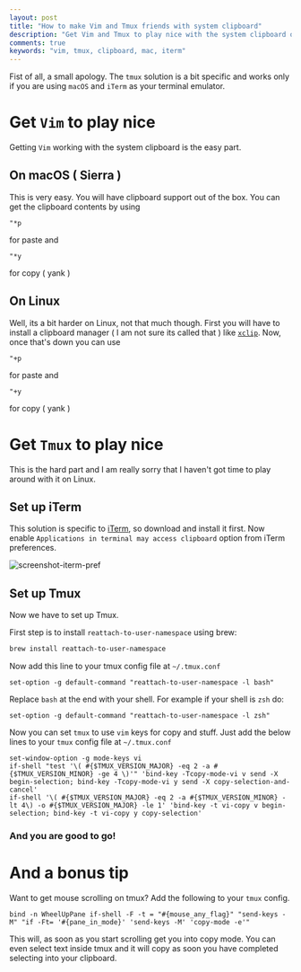 ```yaml
---
layout: post
title: "How to make Vim and Tmux friends with system clipboard"
description: "Get Vim and Tmux to play nice with the system clipboard once and for all"
comments: true
keywords: "vim, tmux, clipboard, mac, iterm"
---
```


Fist of all, a small apology. The `tmux` solution is a bit specific and works only if you are using `macOS` and `iTerm` as your terminal emulator.

# Get `Vim` to play nice

Getting `Vim` working with the system clipboard is the easy part.

## On macOS ( Sierra )

This is very easy. You will have clipboard support out of the box.
You can get the clipboard contents by using
```
"*p
```

for paste and

```
"*y
```

for copy ( yank )


## On Linux

Well, its a bit harder on Linux, not that much though.
First you will have to install a clipboard manager ( I am not sure its called that ) like [`xclip`](https://github.com/astrand/xclip).
Now, once that's down you can use
```
"+p
```

for paste and

```
"+y
```

for copy ( yank )


# Get `Tmux` to play nice

This is the hard part and I am really sorry that I haven't got time to play around with it on Linux.

## Set up iTerm

This solution is specific to [iTerm](https://www.iterm2.com/), so download and install it first.
Now enable `Applications in terminal may access clipboard` option from iTerm preferences.

![screenshot-iterm-pref](http://i.imgur.com/wo5c6Ev.png)


## Set up Tmux

Now we have to set up Tmux.

First step is to install `reattach-to-user-namespace` using brew:

```bash
brew install reattach-to-user-namespace
```

Now add this line to your tmux config file at `~/.tmux.conf`

```
set-option -g default-command "reattach-to-user-namespace -l bash"
```

Replace `bash` at the end with your shell. For example if your shell is `zsh` do:
```
set-option -g default-command "reattach-to-user-namespace -l zsh"
```

Now you can set `tmux` to use `vim` keys for copy and stuff.
Just add the below lines to your `tmux` config file at `~/.tmux.conf`

```
set-window-option -g mode-keys vi
if-shell "test '\( #{$TMUX_VERSION_MAJOR} -eq 2 -a #{$TMUX_VERSION_MINOR} -ge 4 \)'" 'bind-key -Tcopy-mode-vi v send -X begin-selection; bind-key -Tcopy-mode-vi y send -X copy-selection-and-cancel'
if-shell '\( #{$TMUX_VERSION_MAJOR} -eq 2 -a #{$TMUX_VERSION_MINOR} -lt 4\) -o #{$TMUX_VERSION_MAJOR} -le 1' 'bind-key -t vi-copy v begin-selection; bind-key -t vi-copy y copy-selection'
```

### And you are good to go!

# And a bonus tip

Want to get mouse scrolling on tmux? Add the following to your `tmux` config.

```
bind -n WheelUpPane if-shell -F -t = "#{mouse_any_flag}" "send-keys -M" "if -Ft= '#{pane_in_mode}' 'send-keys -M' 'copy-mode -e'"
```

This will, as soon as you start scrolling get you into copy mode. You can even select text inside tmux and it will copy as soon you have completed selecting into your clipboard.
